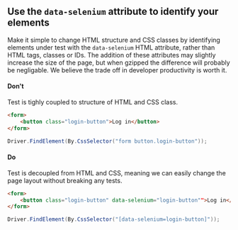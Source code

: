 ## Use the `data-selenium` attribute to identify your elements

Make it simple to change HTML structure and CSS classes by identifying elements under test with the `data-selenium` HTML attribute, rather than HTML tags, classes or IDs. The addition of these attributes may slightly increase the size of the page, but when gzipped the difference will probably be negligable. We believe the trade off in developer productivity is worth it.

#### Don't

Test is tighly coupled to structure of HTML and CSS class.

```html
<form>
    <button class="login-button">Log in</button>
</form>
``` 

```c#
Driver.FindElement(By.CssSelector("form button.login-button"));
```

#### Do

Test is decoupled from HTML and CSS, meaning we can easily change the page layout without breaking any tests.

```html
<form>
    <button class="login-button" data-selenium="login-button"">Log in</button>
</form>
``` 

```c#
Driver.FindElement(By.CssSelector("[data-selenium=login-button]"));
```